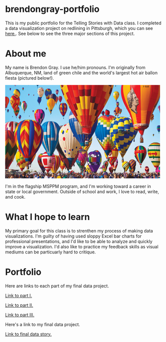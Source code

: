 # brendongray-portfolio
This is my public portfolio for the Telling Stories with Data class. I completed a data visualization project on redlining in Pittsburgh, which you can see [here.](https://carnegiemellon.shorthandstories.com/the-consequences-of-redlining-in-pittsburgh/index.html). See below to see the three major sections of this project.

# About me
My name is Brendon Gray. I use he/him pronouns. I'm originally from Albuquerque, NM, land of green chile and the world's largest hot air ballon fiesta (pictured below!).

<img src="best-hot-air-balloon-ride-in-albuquerque-balloon-fiesta.jpg" width="500" height="300"/>

I'm in the flagship MSPPM program, and I'm working toward a career in state or local government. Outside of school and work, I love to read, write, and cook. 

# What I hope to learn
My primary goal for this class is to strenthen my process of making data visualizations. I'm guilty of having used sloppy Excel bar charts for professional presentations, and I'd like to be able to analyze and quickly improve a visualization. I'd also like to practice my feedback skills as visual mediums can be particuarly hard to critique.

# Portfolio

Here are links to each part of my final data project.

[Link to part I.](https://brendongray.github.io/brendongray-portfolio/final_project_BrendonGray.html)

[Link to part II.](https://brendongray.github.io/brendongray-portfolio/final_project_part2.html)

[Link to part III.](https://brendongray.github.io/brendongray-portfolio/final_project_part3.html)

Here's a link to my final data project.

[Link to final data story.](https://carnegiemellon.shorthandstories.com/the-consequences-of-redlining-in-pittsburgh/index.html)


